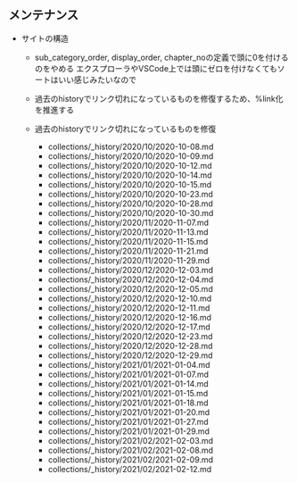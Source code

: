 メンテナンス
-----------

- サイトの構造
  - sub_category_order, display_order, chapter_noの定義で頭に0を付けるのをやめる
    エクスプローラやVSCode上では頭にゼロを付けなくてもソートはいい感じみたいなので

  - 過去のhistoryでリンク切れになっているものを修復するため、%link化を推進する

  - 過去のhistoryでリンク切れになっているものを修復
    - collections/_history/2020/10/2020-10-08.md
    - collections/_history/2020/10/2020-10-09.md
    - collections/_history/2020/10/2020-10-12.md
    - collections/_history/2020/10/2020-10-14.md
    - collections/_history/2020/10/2020-10-15.md
    - collections/_history/2020/10/2020-10-23.md
    - collections/_history/2020/10/2020-10-28.md
    - collections/_history/2020/10/2020-10-30.md
    - collections/_history/2020/11/2020-11-07.md
    - collections/_history/2020/11/2020-11-13.md
    - collections/_history/2020/11/2020-11-15.md
    - collections/_history/2020/11/2020-11-21.md
    - collections/_history/2020/11/2020-11-29.md
    - collections/_history/2020/12/2020-12-03.md
    - collections/_history/2020/12/2020-12-04.md
    - collections/_history/2020/12/2020-12-05.md
    - collections/_history/2020/12/2020-12-10.md
    - collections/_history/2020/12/2020-12-11.md
    - collections/_history/2020/12/2020-12-16.md
    - collections/_history/2020/12/2020-12-17.md
    - collections/_history/2020/12/2020-12-23.md
    - collections/_history/2020/12/2020-12-28.md
    - collections/_history/2020/12/2020-12-29.md
    - collections/_history/2021/01/2021-01-04.md
    - collections/_history/2021/01/2021-01-07.md
    - collections/_history/2021/01/2021-01-14.md
    - collections/_history/2021/01/2021-01-15.md
    - collections/_history/2021/01/2021-01-18.md
    - collections/_history/2021/01/2021-01-20.md
    - collections/_history/2021/01/2021-01-27.md
    - collections/_history/2021/01/2021-01-29.md
    - collections/_history/2021/02/2021-02-03.md
    - collections/_history/2021/02/2021-02-08.md
    - collections/_history/2021/02/2021-02-09.md
    - collections/_history/2021/02/2021-02-12.md


